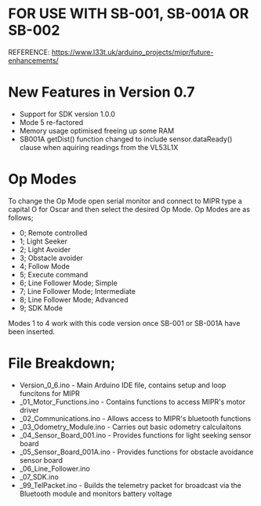 # FOR USE WITH SB-001, SB-001A OR SB-002 

REFERENCE: https://www.l33t.uk/arduino_projects/mipr/future-enhancements/

# New Features in Version 0.7

- Support for SDK version 1.0.0
- Mode 5 re-factored
- Memory usage optimised freeing up some RAM
- SB001A getDist() function changed to include sensor.dataReady() clause when aquiring readings from the VL53L1X

# Op Modes

To change the Op Mode open serial monitor and connect to MIPR type a capital O for Oscar and then select the desired Op Mode.
Op Modes are as follows;

- 0; Remote controlled
- 1; Light Seeker
- 2; Light Avoider
- 3; Obstacle avoider
- 4; Follow Mode
- 5; Execute command
- 6; Line Follower Mode; Simple
- 7; Line Follower Mode; Intermediate
- 8; Line Follower Mode; Advanced
- 9; SDK Mode

Modes 1 to 4 work with this code version once SB-001 or SB-001A have been inserted.

# File Breakdown;

- Version_0_6.ino - Main Arduino IDE file, contains setup and loop funcitons for MIPR
- _01_Motor_Functions.ino - Contains functions to access MIPR's motor driver
- _02_Communications.ino - Allows access to MIPR's bluetooth functions
- _03_Odometry_Module.ino - Carries out basic odometry calculaitons
- _04_Sensor_Board_001.ino - Provides functions for light seeking sensor board
- _05_Sensor_Board_001A.ino - Provides functions for obstacle avoidance sensor board
- _06_Line_Follower.ino
- _07_SDK.ino
- _99_TelPacket.ino - Builds the telemetry packet for broadcast via the Bluetooth module and monitors battery voltage

